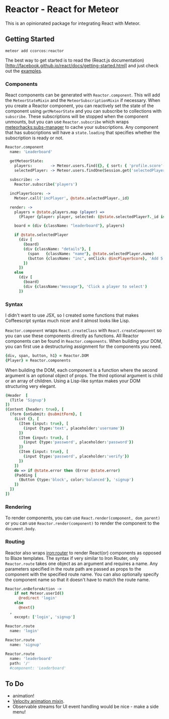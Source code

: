 # Reactor - React for Meteor

This is an opinionated package for integrating React with Meteor.

## Getting Started

    meteor add ccorcos:reactor

The best way to get started is to read the (React.js documentation)[http://facebook.github.io/react/docs/getting-started.html] and just check out the [examples](/examples).

### Components

React components can be generated with `Reactor.component`. This will add the `MeteorStateMixin` and the `MeteorSubscriptionMixin` if necessary. When you create a Reactor component, you can reactively set the state of the component using `getMeteorState` and you can subscribe to collections with `subscribe`. These subscriptions will be stopped when the component unmounts, but you can use `Reactor.subscribe` which wraps [meteorhacks:subs-manager](https://github.com/meteorhacks/subs-manager) to cache your subscriptions. Any component that has subscriptions will have a `state.loading` that specifies whether the subscription is ready or not. 

```coffee
Reactor.component
  name: 'Leaderboard'

  getMeteorState:
    players:        -> Meteor.users.find({}, { sort: { 'profile.score': -1, username: 1 } }).fetch()
    selectedPlayer: -> Meteor.users.findOne(Session.get('selectedPlayerId'))
  
  subscribe: ->
    Reactor.subscribe('players')

  incPlayerScore: ->
    Meteor.call('incPlayer', @state.selectedPlayer._id)

  render: ->
    players = @state.players.map (player) =>
      (Player {player: player, selected: (@state.selectedPlayer?._id is player._id)})

    board = (div {className: "leaderboard"}, players)

    if @state.selectedPlayer
      (div [
        (board)
        (div {className: "details"}, [
          (span   {className: "name"}, @state.selectedPlayer.name)
          (button {className: "inc", onClick: @incPlayerScore}, 'Add 5 points')
        ])
      ])
    else
      (div [
        (board)
        (div {className:"message"}, 'Click a player to select')
      ])
```

### Syntax

I didn't want to use JSX, so I created some functions that makes Coffeescript syntax much nicer and it almost looks like Lisp.

`Reactor.component` wraps `React.createClass` with `React.createComponent` so you can use these components directly as functions. All Reactor components can be found in `Reactor.components`. When building your DOM, you can first use a destructuring assignment for the components you need.

```coffee
{div, span, button, h1} = Reactor.DOM
{Player} = Reactor.components
```

When building the DOM, each component is a function where the second argument is an optional object of props. The third optional argument is child or an array of children. Using a Lisp-like syntax makes your DOM structuring very elegant.

```coffee
(Header  [
  (Title 'Signup')
])
(Content {header: true}, [
  (form {onSubmit: @submitForm}, [
    (List {}, [
      (Item {input: true}, [
        (input {type:'text', placeholder:'username'})
      ])
      (Item {input: true}, [
        (input {type:'password', placeholder:'password'})
      ])
      (Item {input: true}, [
        (input {type:'password', placeholder:'verify'})
      ])
    ])
    do => if @state.error then (Error @state.error)
    (Padding [
      (Button {type:'block', color:'balanced'}, 'signup')
    ])
  ])
])
```

### Rendering

To render components, you can use `React.render(component, dom_parent)` or you can use `Reactor.render(component)` to render the component to the `document.body`.

### Routing

Reactor also wraps [iron:router](https://github.com/iron-meteor/iron-router) to render React(or) components as opposed to Blaze templates. The syntax if very similar to Iron Router, only `Reactor.route` takes one object as an argument and requires a name. Any parameters specified in the route path are passed as props to the component with the specified route name. You can also optionally specify the component name so that it doesn't have to match the route name.

```coffee
Reactor.onBeforeAction ->
    if not Meteor.userId()
      @redirect 'login'
    else
      @next()
  ,
    except: ['login', 'signup']

Reactor.route
  name: 'login'
  
Reactor.route
  name: 'signup'

Reactor.route
  name: 'leaderboard'
  path: '/'
  #component: 'Leaderboard'
```

## To Do

- animation!
- [Velocity animation mixin](https://gist.github.com/tkafka/0d94c6ec94297bb67091).
- Observable streams for UI event handling would be nice - make a side menu!
